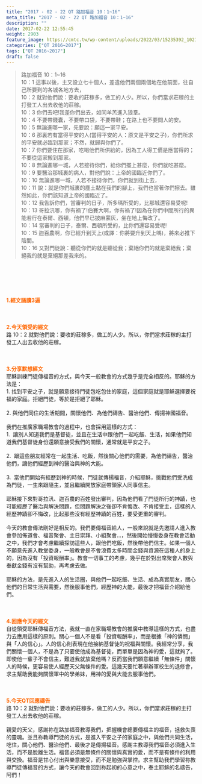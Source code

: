 ```yaml
---
title: "2017 - 02 - 22 QT 路加福音 10：1~16"
meta_title: "2017 - 02 - 22 QT 路加福音 10：1~16"
description: ""
date: 2017-02-22 12:55:45
weight: 2903
feature_image: https://cmtc.tw/wp-content/uploads/2022/03/15235392_10211799862337740_180693556567566654_o-1.webp
categories: ["QT 2016~2017"]
tags: ["QT 2016~2017"]
draft: false
---
```


<blockquote>路加福音 10：1~16<br />
10：1 這事以後，主又設立七十個人，差遣他們兩個兩個地在他前面，往自己所要到的各城各地方去，<br />
10：2 就對他們說：要收的莊稼多，做工的人少。所以，你們當求莊稼的主打發工人出去收他的莊稼。<br />
10：3 你們去吧!我差你們出去，如同羊羔進入狼羣。<br />
10：4 不要帶錢囊，不要帶口袋，不要帶鞋；在路上也不要問人的安。<br />
10：5 無論進哪一家，先要說：願這一家平安。<br />
10：6 那裏若有當得平安的人(當得平安的人：原文是平安之子)，你們所求的平安就必臨到那家；不然，就歸與你們了。<br />
10：7 你們要住在那家，吃喝他們所供給的，因為工人得工價是應當得的；不要從這家搬到那家。<br />
10：8 無論進哪一城，人若接待你們，給你們擺上甚麼，你們就吃甚麼。<br />
10：9 要醫治那城裏的病人，對他們說：上帝的國臨近你們了。<br />
10：10 無論進哪一城，人若不接待你們，你們就到街上去，<br />
10：11 說：就是你們城裏的塵土黏在我們的腳上，我們也當著你們擦去。雖然如此，你們該知道上帝的國臨近了。<br />
10：12 我告訴你們，當審判的日子，所多瑪所受的，比那城還容易受呢!<br />
10：13 哥拉汛哪，你有禍了!伯賽大啊，你有禍了!因為在你們中間所行的異能若行在泰爾、西頓，他們早已披麻蒙灰，坐在地上悔改了。<br />
10：14 當審判的日子，泰爾、西頓所受的，比你們還容易受呢!<br />
10：15 迦百農啊，你已經升到天上(或譯：你將要升到天上嗎)，將來必推下陰間。<br />
10：16 又對門徒說：聽從你們的就是聽從我；棄絕你們的就是棄絕我；棄絕我的就是棄絕那差我來的。</blockquote><br />
&nbsp;<br />
<br />
&nbsp;<br />
<br />
<span style="color: #ff6600;"><strong>1.</strong><strong>經文誦讀3遍</strong></span><br />
<br />
<span style="color: #ff6600;"><strong> </strong></span><br />
<br />
<span style="color: #ff6600;"><strong>2.</strong><strong>今天領受的經文<br />
</strong></span>路 10：2 就對他們說：要收的莊稼多，做工的人少。所以，你們當求莊稼的主打發工人出去收他的莊稼。<br />
<br />
&nbsp;<br />
<br />
<span style="color: #ff6600;"><strong>3.</strong><strong>分享默想經文<br />
</strong></span>耶穌訓練門徒傳福音的方式，與今天一般教會的方式幾乎是完全相反的。耶穌的方法是：<br />
1. 找到平安之子，就是願意接待門徒包吃包住的家庭，這個家庭就是耶穌選擇要祝福的家庭。拒絕門徒，等於是拒絕了耶穌。<br />
<br />
2. 與他們同住的生活期間，關懷他們、為他們禱告、醫治他們、傳揚神國福音。<br />
<br />
我們在推廣家職場教會的過程中，也會採用這樣的方式：<br />
1.  讓別人知道我們是基督徒，並且在生活中跟他們一起吃飯、生活，如果他們知道我們基督徒身份還願意接受我們的關懷，通常就是平安之子。<br />
<br />
2.  跟這些朋友經常在一起生活、吃飯，然後關心他們的需要，為他們禱告，醫治他們，讓他們經歷到神的醫治與神的大能。<br />
<br />
3.  當他們開始有經歷到神的時候，門徒就傳揚福音，介紹耶穌，挑戰他們受洗成為門徒，一生來跟隨主，並且繼續開放家庭帶領家人同事信主。<br />
<br />
耶穌接下來對哥拉汛、迦百農的百姓發出審判，因為他們看了門徒所行的神蹟，也可能經歷了醫治與解決問題，但問題解決之後卻不肯悔改、不肯接受主，這樣的人經歷神蹟卻不悔改，比起那些沒有經歷神蹟的百姓，要受更重的審判。<br />
<br />
今天的教會傳法剛好是相反的。我們要傳福音給人，一般來說就是先邀請人進入教會參加佈道會、福音聚會、主日崇拜、小組聚會…，然後開始慢慢委身在教會活動之中，我們才會考慮繼續探訪這些人，跟他們吃飯，然後帶他們信主。如果一個人不願意先進入教堂委身，一般教會是不會浪費太多時間金錢與資源在這種人的身上的，因為沒有「投資報酬率」。教會一切事工的考慮，幾乎在於對出席聚會人數與奉獻金錢有沒有幫助，再考慮去做。<br />
<br />
耶穌的方法，是先進入人的生活圈，與他們一起吃飯、生活、成為真實朋友，關心他們的日常生活與需要，然後服事他們，經歷神的大能，最後才把福音介紹給他們。<br />
<br />
&nbsp;<br />
<br />
<span style="color: #ff6600;"><strong>4.</strong><strong>回應今天的經文<br />
</strong></span>自從領受耶穌傳福音方法，我就一直在家職場教會的推廣中教導這樣的方式，也盡力去應用這樣的原則。關心一個人不是看「投資報酬率」，而是根據「神的憐憫」與「人的信心」。人的信心則表現在他接納基督徒的祝福與關懷。我經常分享，我們關懷一個人，不是為了只要使他成為基督徒，而單單是因為神的愛，這就夠了。即使他一輩子不會信主，難道我就放棄他嗎？反而當我們願意繼續「無條件」關懷人的時候，更容易使人經歷天父無條件的愛。這幾天要忙著舉辦軍校生的退修會，求主幫助我能夠關懷軍中的學弟妹，用神的愛與大能去服事他們。<br />
<br />
&nbsp;<br />
<br />
<span style="color: #ff6600;"><strong>5.</strong></span><strong><span style="color: #ff6600;">今天QT回應禱告<br />
</span></strong>路 10：2 就對他們說：要收的莊稼多，做工的人少。所以，你們當求莊稼的主打發工人出去收他的莊稼。<br />
<br />
親愛的天父，感謝祢在路加福音教導我們，把握機會總要傳福主的福音，拯救失喪的靈魂。並且祢教導門徒的方式，是進入平安之子的家庭之中，與他們共同生活，吃住，關心他們、醫治他們、最後才是傳揚福音。感謝主教導我們福音必須進入生活，而不是脫離生活。福音必須是無條件的關懷與真實的愛，而不是有條件的利用與交換。福音是甘心付出與樂意接受，而不是勉強與掌控。求主幫助我們學習祢教導門徒傳福音的方式，讓今天的教會回到祢起初的心意之中，奉主耶穌的名禱告，阿們！<br />
<br />
&nbsp;<br />
<br />
&nbsp;<br />
<br />
&nbsp;<br />
<br />
<strong><span style="color: #ff6600;"> </span></strong>
        